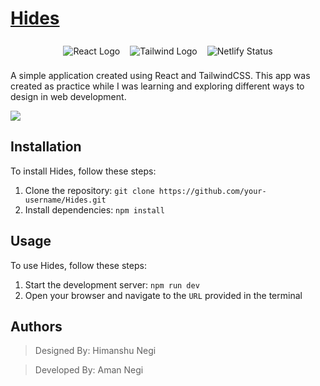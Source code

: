 # [Hides](https://hides.netlify.app/)
<div style="display:flex; flex-direction: row; justify-content: center; align-items: center">

<img src="https://img.shields.io/badge/React-20232A?style=for-the-badge&logo=react&logoColor=61DAFB" style="padding: 0.5rem" alt="React Logo"/>
<img src="https://img.shields.io/badge/Tailwind_CSS-38B2AC?style=for-the-badge&logo=tailwind-css&logoColor=white" style="padding: 0.5rem" alt="Tailwind Logo"/>
<img src="https://api.netlify.com/api/v1/badges/fbcb3168-56eb-4abc-b02f-2f9df7dbd6dd/deploy-status"style="padding: 0.5rem"  alt="Netlify Status"/>

</div>

A simple application created using React and TailwindCSS. This app was created as practice while I was learning and exploring different ways to design in web development.

![](preview/preview.gif)

## Installation

To install Hides, follow these steps:

1. Clone the repository: `git clone https://github.com/your-username/Hides.git`
2. Install dependencies: `npm install`

## Usage

To use Hides, follow these steps:

1. Start the development server: `npm run dev`
2. Open your browser and navigate to the `URL` provided in the terminal

## Authors
> Designed By: Himanshu Negi

> Developed By: Aman Negi
